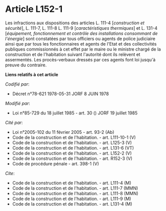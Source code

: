 # Article L152-1

Les infractions aux dispositions des articles L. 111-4 [*construction et sécurité*], L. 111-7, L. 111-8 L. 111-9
[*caractéristiques thermiques*] et L. 131-4 [*équipement, fonctionnement et contrôle des installations consommant de
l'énergie*] sont constatées par tous officiers ou agents de police judiciaire ainsi que par tous les fonctionnaires et agents
de l'Etat et des collectivités publiques commissionnés à cet effet par le maire ou le ministre chargé de la construction et
de l'habitation suivant l'autorité dont ils relèvent et assermentés. Les procès-verbaux dressés par ces agents font loi
jusqu'à preuve du contraire.

**Liens relatifs à cet article**

_Codifié par_:

  - Décret n°78-621 1978-05-31 JORF 8 JUIN 1978

_Modifié par_:

  - Loi n°85-729 du 18 juillet 1985 - art. 30 () JORF 19 juillet 1985

_Cité par_:

  - Loi n°2005-102 du 11 février 2005 - art. 93-2 (Ab)
  - Code de la construction et de l'habitation. - art. L111-10-1 (V)
  - Code de la construction et de l'habitation. - art. L125-3 (V)
  - Code de la construction et de l'habitation. - art. L131-6 (VT)
  - Code de la construction et de l'habitation. - art. L152-2 (V)
  - Code de la construction et de l'habitation. - art. R152-3 (V)
  - Code de procédure pénale - art. 398-1 (V)

_Cite_:

  - Code de la construction et de l'habitation. - art. L111-4 (M)
  - Code de la construction et de l'habitation. - art. L111-7 (MMN)
  - Code de la construction et de l'habitation. - art. L111-8 (MMN)
  - Code de la construction et de l'habitation. - art. L111-9 (M)
  - Code de la construction et de l'habitation. - art. L131-4 (M)
